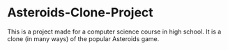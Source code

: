 # Asteroids-Clone-Project
This is a project made for a computer science course in high school. It is a clone (in many ways) of the popular Asteroids game. 
